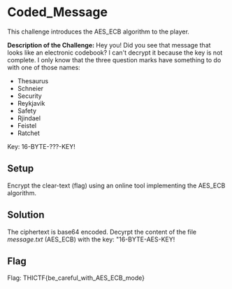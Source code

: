 # Coded_Message
This challenge introduces the AES_ECB algorithm to the player.

**Description of the Challenge:**
Hey you! Did you see that message that looks like an electronic codebook? I can't decrypt it because the key is not complete. I only know that the three question marks have something to do with one of those names:
* Thesaurus
* Schneier
* Security
* Reykjavik
* Safety
* Rjindael
* Feistel
* Ratchet

Key: 16-BYTE-???-KEY!

## Setup
Encrypt the clear-text (flag) using an online tool implementing the AES_ECB algorithm.

## Solution
The ciphertext is base64 encoded.
Decyrpt the content of the file *message.txt* (AES_ECB) with the key: "16-BYTE-AES-KEY!

## Flag
Flag: THICTF{be_careful_with_AES_ECB_mode}
